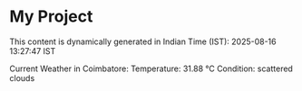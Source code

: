 # My Project

This content is dynamically generated in Indian Time (IST): 2025-08-16 13:27:47 IST


Current Weather in Coimbatore:
Temperature: 31.88 °C
Condition: scattered clouds

